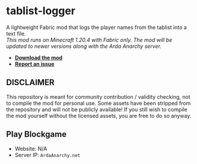 # tablist-logger
A lightweight Fabric mod that logs the player names from the tablist into a text file.\
*This mod runs on Minecraft 1.20.4 with Fabric only. The mod will be updated to newer versions along with the Arda Anarchy server.*  
- [__Download the mod__](https://github.com/ByteVexer/tablist-logger/releases/latest)
- [__Report an issue__](https://github.com/ByteVexer/tablist-logger/issues/new/choose)

## DISCLAIMER
This repository is meant for community contribution / validity checking, not to compile the mod for personal use. Some assets have been stripped from the repository and will not be publicly available! If you still wish to compile the mod yourself without the licensed assets, you are free to do so anyway.

## Play Blockgame
- Website: N/A
- Server IP: `ArdaAnarchy.net`
